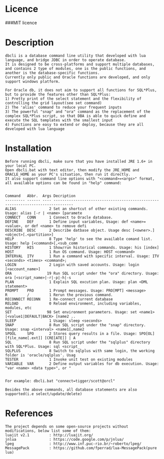 Licence
============
###MIT licence

Description
=============

    dbcli is a database command line utility that developed with lua language, and bridge JDBC in order to operate database. 
    It is designed to be cross-platforms and support multiple databases, and contains 2 type of modules, one is the public functions, and another is the database-specific functions.
    Currently only public and Oracle functions are developed, and only support windows platform.

    For Oracle db, it does not aim to support all functions for SQL*Plus, but to provide the features other than SQL*Plus:
    1) Pretty print of the select statement and the flexibility of controlling the grid layout(see set command)
    2) The 'alias' command to reduce your frequent inputs
    3) The powerful "snap" and "ora" command as the replacement of the complex SQL*Plus script, so that DBA is able to quick define and execute the SQL templates with the smallest input
    4) Functions are easy to extend or deploy, because they are all developed with lua language



Installation
============
    Before running dbcli, make sure that you have installed JRE 1.6+ in your local PC.
    Open dbcli.bat with text editor, then modify the JRE_HOME and ORACLE_HOME as your PC's situation, then run it directly.
    It also support command line options with "<command>=<args>" format, all available options can be found in "help" command:


    Command   Abbr.  Args Decription
    --------- ------ ---- -------------------------------------------------------------------------------
    ALIAS               2 Set an shortcut of other existing commands. Usage: alias [-r | <name> [paramete
    CONNECT   CONN      1 Connect to Oracle database.
    DEFINE    DEF       1 Define input variables, Usage: def <name>=<value>, or def <name> to remove defi
    DESCRIBE  DESC      2 Describe datbase object. Usage desc [<owner>.]<object>[.<partition>]
    HELP                8 Type 'help' to see the available comand list. Usage: help [<command>[,<sub_comm
    HISTORY   HIS       1 Show/run historical commands. Usage: his [index]
    HOST                1 Run OS command. Usage: HOST <command>
    INTERVAL  ITV       1 Run a command with specific interval. Usage: ITV <seconds> <times> <command>;
    LOGIN               2 Login with saved accounts. Usage: login [<account_name>]
    ORA                19 Run SQL script under the "ora" directory. Usage: ora [<script_name>|-r|-p|-h|-s
    PLAN                1 Explain SQL excution plan. Usage: plan <DML statement>
    PROMPT    PRO       1 Prompt messages. Usage: PRO[MPT] <message>
    R         /         1 Rerun the previous command.
    RECONNECT RECONN    1 Re-connect current database
    RELOAD              0 Reload environment, including variables, modules, etc
    SET                98 Set environment parameters. Usage: set <name1> [<value1|DEFAULT|BACK> [name2 ..
    SLEEP               1 Usage: sleep <seconds>
    SNAP                8 Run SQL script under the "snap" directory. Usage: snap <interval> <name1[,name2
    SPOOL     SPO       2 Stores query results in a file. Usage: SPO[OL] [file_name[.ext]] [CRE[ATE]] | A
    SQL                 8 Run SQL script under the "sqlplus" directory with SQL*Plus. Usage: sql <script_
    SQLPLUS             8 Switch to sqlplus with same login, the working folder is 'oracle/sqlplus'. Usag
    TESTER              1 Invoke unit test on existing modules
    VARIABLE  VAR       2 Define output variables for db execution. Usage: "var <name> <data type>", or "
    
    
    For example: dbcli.bat "connect=tigger/scott@orcl"
    
    Besides the above commands, all database statements are also supported(i.e select/update/delete)


References
============
    The project depends on some open-source projects without modifications, below list some of them:
    luajit v2.1         : http://luajit.org/
    jnlua               : https://code.google.com/p/jnlua/
    lpeg                : http://www.inf.puc-rio.br/~roberto/lpeg/
    MessagePack         : https://github.com/fperrad/lua-MessagePack(pure lua)




